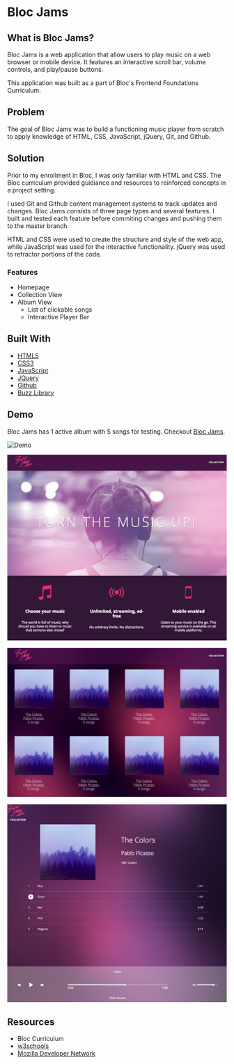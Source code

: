 # Bloc Jams

## What is Bloc Jams?

Bloc Jams is a web application that allow users to play music on a web browser or mobile device. It features an interactive scroll bar, volume controls, and play/pause buttons. 

This application was built as a part of Bloc's Frontend Foundations Curriculum. 


## Problem
The goal of Bloc Jams was to build a functioning music player from scratch to apply knowledge of HTML, CSS, JavaScript, jQuery, Git, and Github. 



## Solution
Prior to my enrollment in Bloc, I was only familiar with HTML and CSS. The Bloc curriculum provided guidiance and resources to reinforced concepts in a project setting. 

I used Git and Github content management systems to track updates and changes. Bloc Jams consists of three page types and several features. I built and tested each feature before commiting changes and pushing them to the master branch. 

HTML and CSS were used to create the structure and style of the web app, while JavaScript was used for the interactive functionality. jQuery was used to refractor portions of the code. 


### Features
* Homepage
* Collection View
* Album View
	* List of clickable songs
	* Interactive Player Bar
	

## Built With
* [HTML5](https://developer.mozilla.org/en-US/docs/Web/Guide/HTML/HTML5)
* [CSS3](https://developer.mozilla.org/en-US/docs/Web/CSS/CSS3)
* [JavaScript](https://developer.mozilla.org/en-US/docs/Web/JavaScript)
* [JQuery](https://developer.mozilla.org/en-US/docs/Glossary/jQuery)
* [Github](https://github.com/)
* [Buzz Library](http://buzz.jaysalvat.com/)


## Demo
Bloc Jams has 1 active album with 5 songs for testing. Checkout [Bloc Jams](http://tranteresa.github.io/bloc-jams/).

![Demo](https://cl.ly/0q2F2M0G2l2u)

![homepage](https://github.com/tranteresa/bloc-jams/blob/master/readme_assets/homepage.png)

![collection_view](https://github.com/tranteresa/bloc-jams/blob/master/readme_assets/collection_view.png)

![album_view](https://github.com/tranteresa/bloc-jams/blob/master/readme_assets/album_view.png)

## Resources
* Bloc Curriculum
* [w3schools](https://www.w3schools.com/)
* [Mozilla Developer Network](https://developer.mozilla.org/en-US/)
 
